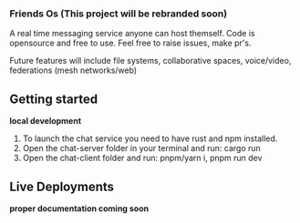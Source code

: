 

### Friends Os (This project will be rebranded soon)

A real time messaging service anyone can host themself. Code is opensource and free to use. Feel free to raise issues, make pr's.

Future features will include file systems, collaborative spaces, voice/video, federations (mesh networks/web)

## Getting started

**local development**
1. To launch the chat service you need to have rust and npm installed.
2. Open the chat-server folder in your terminal and run: cargo run
3. Open the chat-client folder and run: pnpm/yarn i, pnpm run dev

## Live Deployments

**proper documentation coming soon**
